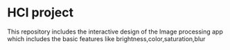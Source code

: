 # HCI project
This repository includes the interactive design of the Image processing app which includes the basic features like brightness,color,saturation,blur

